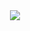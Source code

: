 <a target="_blank" href="https://kagerou.dev/">
  <div align="center">
    <img src="https://github.com/elderguardian/kagerou/assets/129489839/38bf5e9f-437a-401f-a7a7-b80dc49e4a6b">
  </div>
</a>
